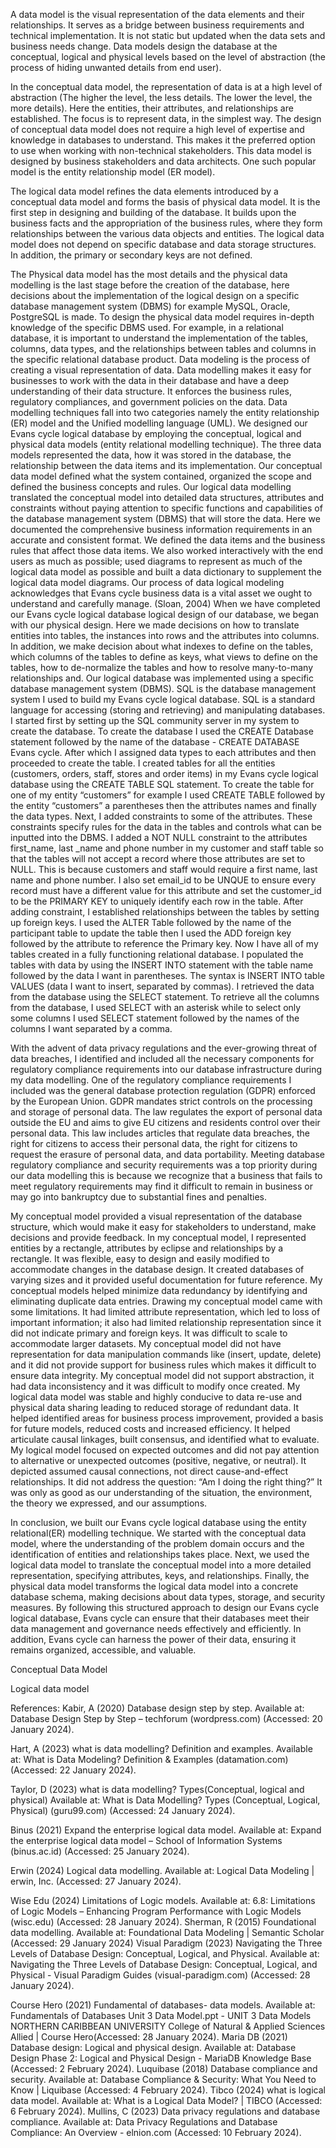 A data model is the visual representation of the data elements and their relationships. It serves as a bridge between business requirements and technical implementation. It is not static but updated when the data sets and business needs change. Data models design the database at the conceptual, logical and physical levels based on the level of abstraction (the process of hiding unwanted details from end user).

In the conceptual data model, the representation of data is at a high level of abstraction (The higher the level, the less details. The lower the level, the more details). Here the entities, their attributes, and relationships are established. The focus is to represent data, in the simplest way. The design of conceptual data model does not require a high level of expertise and knowledge in databases to understand. This makes it the preferred option to use when working with non-technical stakeholders. This data model is designed by business stakeholders and data architects. One such popular model is the entity relationship model (ER model).

The logical data model refines the data elements introduced by a conceptual data model and forms the basis of physical data model. It is the first step in designing and building of the database. It builds upon the business facts and the appropriation of the business rules, where they form relationships between the various data objects and entities. The logical data model does not depend on specific database and data storage structures. In addition, the primary or secondary keys are not defined. 

The Physical data model has the most details and the physical data modelling is the last stage before the creation of the database, here decisions about the implementation of the logical design on a specific database management system (DBMS) for example MySQL, Oracle, PostgreSQL is made. To design the physical data model requires in-depth knowledge of the specific DBMS used. For example, in a relational database, it is important to understand the implementation of the tables, columns, data types, and the relationships between tables and columns in the specific relational database product.
Data modeling is the process of creating a visual representation of data. Data modelling makes it easy for businesses to work with the data in their database and have a deep understanding of their data structure. It enforces the business rules, regulatory compliances, and government policies on the data. Data modelling techniques fall into two categories namely the entity relationship (ER) model and the Unified modelling language (UML).
We designed our Evans cycle logical database by employing the conceptual, logical and physical data models (entity relational modelling technique). The three data models represented the data, how it was stored in the database, the relationship between the data items and its implementation. Our conceptual data model defined what the system contained, organized the scope and defined the business concepts and rules. Our logical data modelling translated the conceptual model into detailed data structures, attributes and constraints without paying attention to specific functions and capabilities of the database management system (DBMS) that will store the data. Here we documented the comprehensive business information requirements in an accurate and consistent format. We defined the data items and the business rules that affect those data items. We also worked interactively with the end users as much as possible; used diagrams to represent as much of the logical data model as possible and built a data dictionary to supplement the logical data model diagrams. Our process of data logical modeling acknowledges that Evans cycle business data is a vital asset we ought to understand and carefully manage. (Sloan, 2004)
When we have completed our Evans cycle logical database logical design of our database, we began with our physical design. Here we made decisions on how to translate entities into tables, the instances into rows and the attributes into columns. In addition, we make decision about what indexes to define on the tables, which columns of the tables to define as keys, what views to define on the tables, how to de-normalize the tables and how to resolve many-to-many relationships and.
Our logical database was implemented using a specific database management system (DBMS). SQL is the database management system I used to build my Evans cycle logical database. SQL is a standard language for accessing (storing and retrieving) and manipulating databases. I started first by setting up the SQL community server in my system to create the database. To create the database I used the CREATE Database statement followed by the name of the database - CREATE DATABASE Evans cycle. After which I assigned data types to each attributes and then proceeded to create the table. I created tables for all the entities (customers, orders, staff, stores and order items) in my Evans cycle logical database using the CREATE TABLE SQL statement. 
To create the table for one of my entity “customers” for example I used CREATE TABLE followed by the entity “customers” a parentheses then the attributes names and finally the data types. 
Next, I added constraints to some of the attributes. These constraints specify rules for the data in the tables and controls what can be inputted into the DBMS. I added a NOT NULL constraint to the attributes first_name, last _name and phone number in my customer and staff table so that the tables will not accept a record where those attributes are set to NULL. This is because customers and staff would require a first name, last name and phone number. I also set email_id to be UNQUE to ensure every record must have a different value for this attribute and set the customer_id to be the PRIMARY KEY to uniquely identify each row in the table.
After adding constraint, I established relationships between the tables by setting up foreign keys. I used the ALTER Table followed by the name of the participant table to update the table then I used the ADD foreign key followed by the attribute to reference the Primary key. Now I have all of my tables created in a fully functioning relational database.
I populated the tables with data by using the INSERT INTO statement with the table name followed by the data I want in parentheses. The syntax  is INSERT INTO table VALUES (data I want to insert, separated by commas).
I retrieved the data from the database using the SELECT statement. To retrieve all the columns from the database, I used SELECT with an asterisk while to select only some columns  I used SELECT statement followed by the names of the columns I want separated by a comma. 


With the advent of data privacy regulations and the ever-growing threat of data breaches, I identified and included all the necessary components for regulatory compliance requirements into our database infrastructure during my data modelling. One of the regulatory compliance requirements I included was the general database protection regulation (GDPR) enforced by the European Union. GDPR mandates strict controls on the processing and storage of personal data. The law regulates the export of personal data outside the EU and aims to give EU citizens and residents control over their personal data. This law includes articles that regulate data breaches, the right for citizens to access their personal data, the right for citizens to request the erasure of personal data, and data portability. Meeting database regulatory compliance and security requirements was a top priority during our data modelling this is because we recognize that a business that fails to meet regulatory requirements may find it difficult to remain in business or may go into bankruptcy due to substantial fines and penalties.

My conceptual model provided a visual representation of the database structure, which would make it easy for stakeholders to understand, make decisions and provide feedback. In my conceptual model, I represented entities by a rectangle, attributes by eclipse and relationships by a rectangle. It was flexible, easy to design and easily modified to accommodate changes in the database design. It created databases of varying sizes and it provided useful documentation for future reference. My conceptual models helped minimize data redundancy by identifying and eliminating duplicate data entries.
Drawing my conceptual model came with some limitations. It had limited attribute representation, which led to loss of important information; it also had limited relationship representation since it did not indicate primary and foreign keys. It was difficult to scale to accommodate larger datasets.  My conceptual model did not have representation for data manipulation commands like (insert, update, delete) and it did not provide support for business rules which makes it difficult to ensure data integrity.  My conceptual model did not support abstraction, it had data inconsistency and it was difficult to modify once created.
My logical data model was stable and highly conducive to data re-use and physical data sharing leading to reduced storage of redundant data. It helped identified areas for business process improvement, provided a basis for future models, reduced costs and increased efficiency. It helped articulate causal linkages, built consensus, and identified what to evaluate. 
My logical model focused on expected outcomes and did not pay attention to alternative or unexpected outcomes (positive, negative, or neutral). It depicted assumed causal connections, not direct cause-and-effect relationships. It did not address the question: “Am I doing the right thing?” It was only as good as our understanding of the situation, the environment, the theory we expressed, and our assumptions.

In conclusion, we built our Evans cycle logical database using the entity relational(ER) modelling technique. We started with the conceptual data model, where the understanding of the problem domain occurs and the identification of entities and relationships takes place. Next, we used the logical data model to translate the conceptual model into a more detailed representation, specifying attributes, keys, and relationships. Finally, the physical data model transforms the logical data model into a concrete database schema, making decisions about data types, storage, and security measures. By following this structured approach to design our Evans cycle logical database, Evans cycle can ensure that their databases meet their data management and governance needs effectively and efficiently. In addition, Evans cycle can harness the power of their data, ensuring it remains organized, accessible, and valuable.


Conceptual Data Model
 

Logical data model



References: 
Kabir, A (2020) Database design step by step. Available at: Database Design Step by Step – techforum (wordpress.com) (Accessed: 20 January 2024). 

Hart, A (2023) what is data modelling? Definition and examples. Available at: What is Data Modeling? Definition & Examples (datamation.com) (Accessed: 22 January 2024).

Taylor, D (2023) what is data modelling? Types(Conceptual, logical and physical) Available at: What is Data Modelling? Types (Conceptual, Logical, Physical) (guru99.com) (Accessed: 24 January 2024).

Binus (2021) Expand the enterprise logical data model. Available at: Expand the enterprise logical data model – School of Information Systems (binus.ac.id) (Accessed: 25 January 2024).

Erwin (2024) Logical data modelling. Available at: Logical Data Modeling | erwin, Inc. (Accessed: 27 January 2024).

Wise Edu (2024) Limitations of Logic models. Available at: 6.8: Limitations of Logic Models – Enhancing Program Performance with Logic Models (wisc.edu) (Accessed: 28 January 2024).
Sherman, R (2015) Foundational data modelling. Available at: Foundational Data Modeling | Semantic Scholar (Accessed: 29 January 2024)
Visual Paradigm (2023) Navigating the Three Levels of Database Design: Conceptual, Logical, and Physical. Available at: Navigating the Three Levels of Database Design: Conceptual, Logical, and Physical - Visual Paradigm Guides (visual-paradigm.com) (Accessed: 28 January 2024).

Course Hero (2021) Fundamental of databases- data models. Available at: Fundamentals of Databases Unit 3 Data Model.ppt - UNIT 3 Data Models NORTHERN CARIBBEAN UNIVERSITY College of Natural & Applied Sciences Allied | Course Hero(Accessed: 28 January 2024).
Maria DB (2021) Database design: Logical and physical design. Available at: Database Design Phase 2: Logical and Physical Design - MariaDB Knowledge Base (Accessed: 2 February 2024).
Luquibase (2018) Database compliance and security. Available at: Database Compliance & Security: What You Need to Know | Liquibase (Accessed: 4 February 2024).
Tibco (2024) what is logical data model. Available at: What is a Logical Data Model? | TIBCO (Accessed: 6 February 2024).
Mullins, C (2023) Data privacy regulations and database compliance. Available at: Data Privacy Regulations and Database Compliance: An Overview - elnion.com (Accessed: 10 February 2024).















